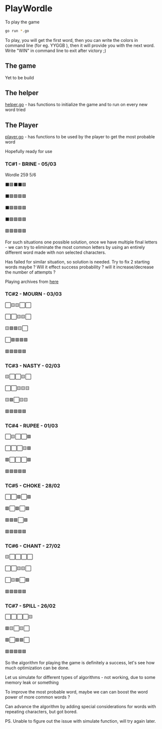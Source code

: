 # PlayWordle

To play the game

```bash
go run *.go
```

To play, you will get the first word, then you can write the colors in command line (for eg. YYGGB ), then it will provide you with the next word. Write "WIN" in command line to exit after victory ;)

## The game

Yet to be build

## The helper

[helper.go](helper.go) - has functions to initialize the game and to run on every new word tried

## The Player

[player.go](player.go) - has functions to be used by the player to get the most probable word

Hopefully ready for use

### TC#1 - BRINE - 05/03

Wordle 259 5/6

⬛🟩⬛⬛🟩

⬛🟩🟩🟩🟩

⬛🟩🟩🟩🟩

⬛🟩🟩🟩🟩

🟩🟩🟩🟩🟩

For such situations one possible solution, once we have multiple final letters - we can try to eliminate the most common letters by using an entirely different word made with non selected characters.

Has failed for similar situation, so solution is needed. Try to fix 2 starting words maybe ?
Will it effect success probability ? will it increase/decrease the number of attempts ?

Playing archives from [here](https://metzger.media/games/wordle-archive/)

### TC#2 - MOURN - 03/03

⬜🟨🟨⬜⬜

⬜⬜🟨🟨⬜

🟨🟩🟩🟨⬜

⬜🟩🟩🟩🟩

🟩🟩🟩🟩🟩

### TC#3 - NASTY - 02/03

🟨⬜⬜🟨⬜

⬜⬜🟨🟨🟨

🟨🟩⬜🟨🟨

🟩🟩🟩🟩🟩

### TC#4 - RUPEE - 01/03

⬜🟨⬜⬜🟩

⬜⬜⬜🟨🟩

🟩⬜⬜⬜🟩

🟩🟩🟩🟩🟩

### TC#5 - CHOKE - 28/02

⬜⬜🟩⬜🟩

🟩⬜🟩⬜🟩

🟩🟩🟩⬜🟩

🟩🟩🟩🟩🟩

### TC#6 - CHANT - 27/02

🟨⬜⬜⬜⬜

⬜⬜🟨🟨⬜

⬜🟨🟩⬜🟩

🟩🟩🟩🟩🟩

### TC#7 - SPILL - 26/02

⬜⬜⬜⬜🟨

🟩🟨⬜🟨⬜

🟩⬜🟩🟩⬜

🟩🟩🟩🟩🟩

So the algorithm for playing the game is definitely a success, let's see how much optimization can be done.

Let us simulate for different types of algorithms - not working, due to some memory leak or something

To improve the most probable word, maybe we can can boost the word power of more common words ?

Can advance the algorithm by adding special considerations for words with repeating characters, but got bored.

PS. Unable to figure out the issue with simulate function, will try again later.
